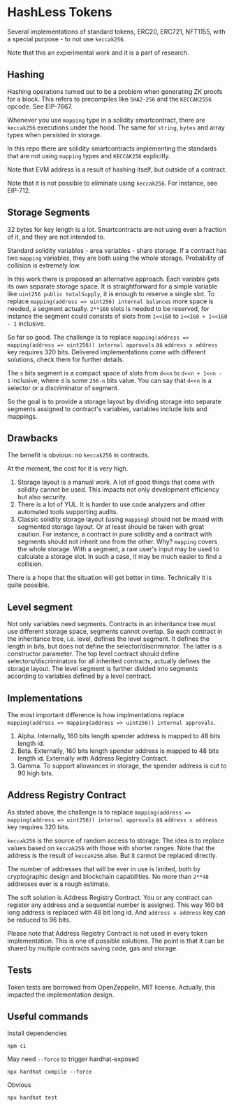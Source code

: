# HashLess Tokens

Several implementations of standard tokens, ERC20, ERC721, NFT1155,
with a special purpose - to not use `keccak256`.

Note that this an experimental work and it is a part of research.

## Hashing

Hashing operations turned out to be a problem when generating ZK proofs for a block.
This refers to precompiles like `SHA2-256` and the `KECCAK2556` opcode.
See EIP-7667.

Whenever you use `mapping` type in a solidity smartcontract,
there are `keccak256` executions under the hood. 
The same for `string`, `bytes` and array types when persisted in storage.

In this repo there are solidity smartcontracts implementing the standards 
that are not using `mapping` types and `KECCAK256` explicitly.

Note that EVM address is a result of hashing itself,
but outside of a contract.

Note that it is not possible to eliminate using `keccak256`.
For instance, see EIP-712.

## Storage Segments

32 bytes for key length is a lot.
Smartcontracts are not using even a fraction of it,
and they are not intended to.

Standard solidity variables - area variables - share storage.
If a contract has two `mapping` variables,
they are both using the whole storage.
Probability of collision is extremely low.

In this work there is proposed an alternative approach.
Each variable gets its own separate storage space.
It is straightforward for a simple variable like
`uint256 public totalSupply`,
it is enough to reserve a single slot.
To replace `mapping(address => uint256) internal balances`
more space is needed, a segment actually.
`2**160` slots is needed to be reserved,
for instance the segment could consists of slots
from `1<<160` to `1<<160 + 1<<160 - 1` inclusive.

So far so good.
The challenge is to replace `mapping(address => mapping(address => uint256)) internal approvals`
as `address x address` key requires 320 bits.
Delivered implementations come with different solutions, check them for further details.

The `n` bits segment is a compact space of slots
from `d<<n` to `d<<n + 1<<n - 1` inclusive,
where `d` is some `256-n` bits value.
You can say that `d<<n` is a selector or a discriminator
of segment.

So the goal is to provide a storage layout
by dividing storage into separate segments
assigned to contract's variables,
variables include lists and mappings.

## Drawbacks

The benefit is obvious: no `keccak256` in contracts.

At the moment, the cost for it is very high.

1. Storage layout is a manual work.
A lot of good things that come with solidity cannot be used.
This impacts not only development efficiency
but also security.
2. There is a lot of YUL.
It is harder to use code analyzers and other automated tools
supporting audits.
3. Classic solidity storage layout (using `mapping`) should not be mixed
with segmented storage layout.
Or at least should be taken with great caution.
For instance, a contract in pure solidity and a contract with segments
should not inherit one from the other. Why?
`mapping` covers the whole storage. 
With a segment, a raw user's input may be used to calculate a storage slot.
In such a case, it may be much easier to find a collision.

There is a hope that the situation will get better in time.
Technically it is quite possible.

## Level segment

Not only variables need segments.
Contracts in an inheritance tree must use different storage space,
segments cannot overlap.
So each contract in the inheritance tree, i.e. level,
defines the level segment.
It defines the length in bits, but does not define the selector/discriminator.
The latter is a constructor parameter.
The top level contract should define selectors/discriminators for
all inherited contracts, actually defines the storage layout.
The level segment is further divided into segments according to variables
defined by a level contract.

## Implementations

The most important difference is how implmentations replace 
`mapping(address => mapping(address => uint256)) internal approvals`.

1. Alpha. Internally, 160 bits length spender address is mapped to 48 bits length id. 
2. Beta. Externally, 160 bits length spender address is mapped to 48 bits length id.
Externally with Address Registry Contract.
3. Gamma. To support allowances in storage, the spender address is cut to 90 high bits.

## Address Registry Contract

As stated above,
the challenge is to replace `mapping(address => mapping(address => uint256)) internal approvals`
as `address x address` key requires 320 bits.

`keccak256` is the source of random access to storage.
The idea is to replace values based on `keccak256` with
those with shorter ranges. Note that the address is
the result of `keccak256` also. But it cannot be replaced directly.

The number of addresses that will be ever in use is limited,
both by cryptographic design and blockchain capabilities.
No more than `2**48` addresses ever is a rough estimate.

The soft solution is Address Registry Contract.
You or any contract can register any address
and a sequential number is assigned.
This way 160 bit long address is replaced with 48 bit long id.
And `address x address` key can be reduced to 96 bits.

Please note that Address Registry Contract 
is not used in every token implementation.
This is one of possible solutions.
The point is that it can be shared by multiple contracts
saving code, gas and storage.

## Tests

Token tests are borrowed from OpenZeppelin, MIT license. 
Actually, this impacted the implementation design.

## Useful commands

Install dependencies
```shell
npm ci
```

May need `--force` to trigger hardhat-exposed
```shell
npx hardhat compile --force
```

Obvious
```shell
npx hardhat test
```
